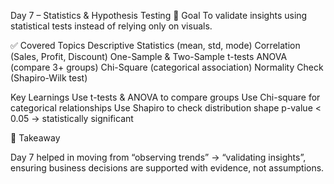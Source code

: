 Day 7 – Statistics & Hypothesis Testing
🎯 Goal
To validate insights using statistical tests instead of relying only on visuals.

✅ Covered Topics
Descriptive Statistics (mean, std, mode)
Correlation (Sales, Profit, Discount)
One-Sample & Two-Sample t-tests
ANOVA (compare 3+ groups)
Chi-Square (categorical association)
Normality Check (Shapiro-Wilk test)


Key Learnings
Use t-tests & ANOVA to compare groups
Use Chi-square for categorical relationships
Use Shapiro to check distribution shape
p-value < 0.05 → statistically significant

📌 Takeaway

Day 7 helped in moving from “observing trends” → “validating insights”, ensuring business decisions are supported with evidence, not assumptions.
